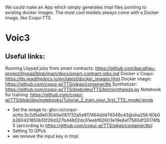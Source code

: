 We could make an App which simply generates tmpl files pointing to existing docker images. The most cool models always come with a Docker image, like Coqui-TTS

# Voic3

## Useful links: 
Running Lilypad jobs from smart contracts: https://github.com/bacalhau-project/lilypad/blob/main/docs/smart-contract-jobs.md
Docker x Coqui: https://tts.readthedocs.io/en/latest/docker_images.html
Docker image: https://github.com/coqui-ai/TTS/pkgs/container/tts
Synthetizer: https://github.com/coqui-ai/TTS/blob/dev/TTS/bin/synthesize.py
Notebook for training: https://github.com/coqui-ai/TTS/blob/dev/notebooks/Tutorial_2_train_your_first_TTS_model.ipynb

- Set the image to: ghcr.io/coqui-ai/tts:3c2d5a9e03040e081732a5e917464ddd74049c43@sha256:80b0b260421850b10f28d327b44802dc61eebf62603e19e6ef7560df33174fb5 (according to https://github.com/coqui-ai/TTS/pkgs/container/tts)
- Setting 10 GPUs
- we remove the input key in tmpl
